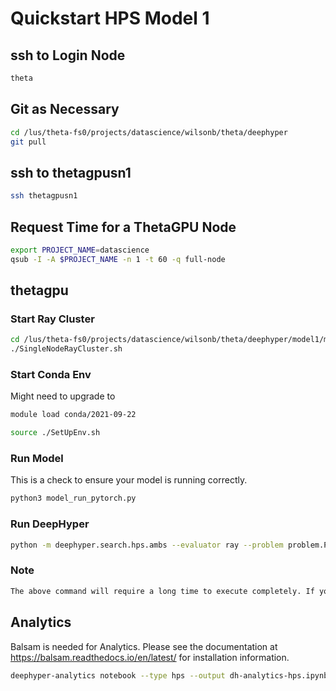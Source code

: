 # Quickstart HPS Model 1

## ssh to Login Node

```bash
theta
```

## Git as Necessary

```bash
cd /lus/theta-fs0/projects/datascience/wilsonb/theta/deephyper
git pull
```

## ssh to thetagpusn1

```bash
ssh thetagpusn1
```

## Request Time for a ThetaGPU Node

```bash
export PROJECT_NAME=datascience
qsub -I -A $PROJECT_NAME -n 1 -t 60 -q full-node
```

## thetagpu

### Start Ray Cluster

```bash
cd /lus/theta-fs0/projects/datascience/wilsonb/theta/deephyper/model1/model1/m1_hps/
./SingleNodeRayCluster.sh
```

### Start Conda Env

Might need to upgrade to

```bash
module load conda/2021-09-22
```

```bash
source ./SetUpEnv.sh
```

### Run Model

This is a check to ensure your model is running correctly.

```bash
python3 model_run_pytorch.py
```

### Run DeepHyper

```bash
python -m deephyper.search.hps.ambs --evaluator ray --problem problem.Problem --run model_run_keras.run --num-cpus-per-task 1 --num-gpus-per-task 1 --n-jobs 1
```

### Note

```bash
The above command will require a long time to execute completely. If you want to generate a smaller dataset, append '--max-evals 100’ to the end of the command to expedite the process.
```

## Analytics

Balsam is needed for Analytics.  Please see the documentation at https://balsam.readthedocs.io/en/latest/ for installation information.

```bash
deephyper-analytics notebook --type hps --output dh-analytics-hps.ipynb results.csv
```
